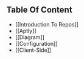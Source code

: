 

## Table Of Content

- [[Introduction To Repos]]
- [[Aptly]]
- [[Diagram]]
- [[Configuration]]
- [[Client-Side]]

